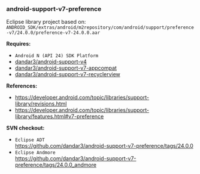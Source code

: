 ### android-support-v7-preference

Eclipse library project based on:<br/>
`ANDROID_SDK/extras/android/m2repository/com/android/support/preference-v7/24.0.0/preference-v7-24.0.0.aar`

**Requires:**
- `Android N (API 24) SDK Platform`
- [dandar3/android-support-v4](https://github.com/dandar3/android-support-v4)
- [dandar3/android-support-v7-appcompat](https://github.com/dandar3/android-support-v7-appcompat)
- [dandar3/android-support-v7-recyclerview](https://github.com/dandar3/android-support-v7-recyclerview)

**References:**
- https://developer.android.com/topic/libraries/support-library/revisions.html
- https://developer.android.com/topic/libraries/support-library/features.html#v7-preference

**SVN checkout:**
- `Eclipse ADT`<br/>
  https://github.com/dandar3/android-support-v7-preference/tags/24.0.0
- `Eclipse Andmore`<br/>
  https://github.com/dandar3/android-support-v7-preference/tags/24.0.0_andmore
